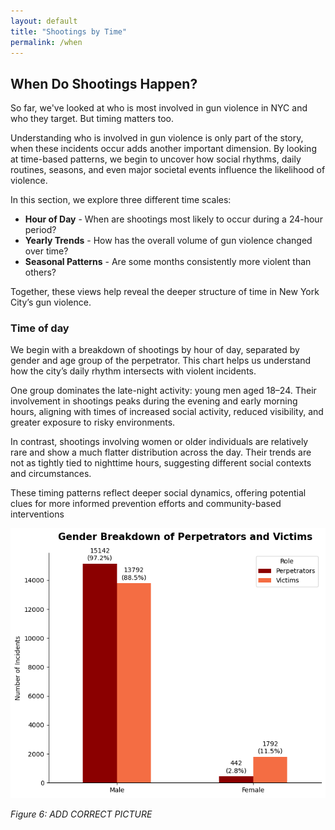 ```yaml
---
layout: default
title: "Shootings by Time"
permalink: /when
---
```


## When Do Shootings Happen?

So far, we've looked at who is most involved in gun violence in NYC and who they target. But timing matters too.

Understanding who is involved in gun violence is only part of the story, when these incidents occur adds another important dimension. By looking at time-based patterns, we begin to uncover how social rhythms, daily routines, seasons, and even major societal events influence the likelihood of violence.

In this section, we explore three different time scales: 
- **Hour of Day** - When are shootings most likely to occur during a 24-hour period?
- **Yearly Trends** - How has the overall volume of gun violence changed over time?
- **Seasonal Patterns** - Are some months consistently more violent than others?

Together, these views help reveal the deeper structure of time in New York City’s gun violence.

### Time of day

We begin with a breakdown of shootings by hour of day, separated by gender and age group of the perpetrator. This chart helps us understand how the city’s daily rhythm intersects with violent incidents.

One group dominates the late-night activity: young men aged 18–24. Their involvement in shootings peaks during the evening and early morning hours, aligning with times of increased social activity, reduced visibility, and greater exposure to risky environments.

In contrast, shootings involving women or older individuals are relatively rare and show a much flatter distribution across the day. Their trends are not as tightly tied to nighttime hours, suggesting different social contexts and circumstances.

These timing patterns reflect deeper social dynamics, offering potential clues for more informed prevention efforts and community-based interventions

![Bar chart gender](/assets/fig1.png)

*Figure 6: ADD CORRECT PICTURE*